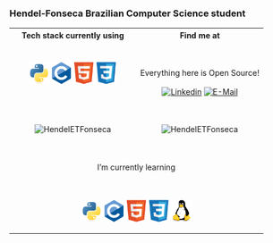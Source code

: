 ### Hendel-Fonseca Brazilian Computer Science student

<table width="100%">
  <tr>
  <th>Tech stack currently using</th>
  <th>Find me at</th>
  </tr>
  <tr>
  <td width="50%">

 <p align = "center">
  <img 
       src="https://raw.githubusercontent.com/devicons/devicon/master/icons/python/python-original.svg" alt="python" width="40" height="40"/><img
       src="https://raw.githubusercontent.com/devicons/devicon/master/icons/c/c-original.svg" alt="c" width="40" height="40"/><img                                  src="https://raw.githubusercontent.com/devicons/devicon/master/icons/html5/html5-original.svg" alt="html" width="40" height="40"/><img
       src="https://raw.githubusercontent.com/devicons/devicon/master/icons/css3/css3-original.svg" alt="css3" width="40" height="40"/><img<                                                                                                         
 </p>

  </td>
  <td width="50%">

<br><p align="center">Everything here is Open Source!<br><br>
[![Linkedin](https://img.shields.io/badge/linked-in-369?style=flat-square&logo=linkedin&logoColor=white&color=blue)](https://www.linkedin.com/in/hendel-fonseca/)
[![E-Mail](https://img.shields.io/badge/email-reveal-2a8?style=flat-square&logo=gmail&logoColor=white)](https://mailhide.io/e/1vWSo9lO)

</p>
  </td>
  <tr>
  <td width = "50%">
  <br>
  <p align = "center"><img src="https://github-readme-stats.vercel.app/api/top-langs?username=HendelETFonseca&show_icons=true&theme=onedark&locale=en&layout=compact" alt="HendelETFonseca" /></p>
  </td>
  <td width = "50%">
  <br>
  <p align = "center"><img src="https://github-readme-stats.vercel.app/api?username=HendelETFonseca&show_icons=true&theme=onedark&locale=en" alt="HendelETFonseca" /></p>
  </td>
  <tr>
  <td colspan = 2><br><p align = "center"> I’m currently learning </p></td>
  <tr>
  <td colspan=2 width ="50%">
  <br>
  <p align="center">
  <img src="https://raw.githubusercontent.com/devicons/devicon/master/icons/python/python-original.svg" alt="linux" width="40" height="40"/><img
  src="https://raw.githubusercontent.com/devicons/devicon/master/icons/c/c-original.svg" alt="c" width="40" height="40"/><img
  src="https://raw.githubusercontent.com/devicons/devicon/master/icons/html5/html5-original.svg" alt="html" width="40" height="40"/><img
  src="https://raw.githubusercontent.com/devicons/devicon/master/icons/css3/css3-original.svg" alt="css3" width="40" height="40"/><img
  src="https://raw.githubusercontent.com/devicons/devicon/master/icons/linux/linux-original.svg" alt="linux" width="40" height="40"/><img<              
                                                                                                                                     </p>
  </table>

[//]: <> (The `&nbsp;` is to have Aphelion take up more space)
